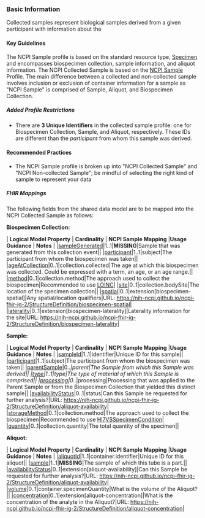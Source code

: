 ### Basic Information
Collected samples represent biological samples derived from a given participant with information about the 

#### Key Guidelines
The NCPI Sample profile is based on the standard resource type, [Specimen](https://hl7.org/fhir/R4/specimen.html) and encompasses biospecimen collection, sample information, and aliquot information. The NCPI Collected Sample is based on the [NCPI Sample](StructureDefinition-ncpi-sample) Profile. The main difference between a collected and non-collected sample involves inclusion or exclusion of container information for a sample as "NCPI Sample" is comprised of Sample, Aliquot, and Biospecimen Collection.

##### Added Profile Restrictions

* There are **3 Unique Identifiers** in the collected sample profile: one for Biospecimen Collection, Sample, and Aliquot, respectively. These IDs are different than the *participant* from whom this sample was derived.


#### Recommended Practices

* The NCPI Sample profile is broken up into "NCPI Collected Sample" and "NCPI Non-collected Sample"; be mindful of selecting the right kind of sample to represent your data

##### FHIR Mappings
The following fields from the shared data model are to be mapped into the NCPI Collected Sample as follows:

**Biospecimen Collection:**

| **Logical Model Property** | **Cardinality** |  **NCPI Sample Mapping** |**Usage Guidance** | **Notes** |
|[sampleGenerated](StructureDefinition-SharedDataModelBiospecimenCollection-definitions.html#diff_SharedDataModelBiospecimenCollection.sampleGenerated)|1..1|**MISSING**|Sample that was generated from this collection event||
|[participant](StructureDefinition-SharedDataModelBiospecimenCollection-definitions.html#diff_SharedDataModelBiospecimenCollection.participant)|1..1|subject|The participant from whom the biospecimen was taken||
|[ageAtCollection](StructureDefinition-SharedDataModelBiospecimenCollection-definitions.html#diff_SharedDataModelBiospecimenCollection.ageAtCollection)|0..1|collection.collected|The age at which this biospecimen was collected. Could be expressed with a term, an age, or an age range.||
|[method](StructureDefinition-SharedDataModelBiospecimenCollection-definitions.html#diff_SharedDataModelBiospecimenCollection.method)|0..1|collection.method|The approach used to collect the biospecimen|Recommended to use [LOINC](https://loinc.org)|
|[site](StructureDefinition-SharedDataModelBiospecimenCollection-definitions.html#diff_SharedDataModelBiospecimenCollection.site)|0..1|collection.bodySite|The location of the specimen collection||
|[spatial](StructureDefinition-SharedDataModelBiospecimenCollection-definitions.html#diff_SharedDataModelBiospecimenCollection.spatial)|0..1|extension[biospecimen-spatial]|Any spatial/location qualifiers|URL: https://nih-ncpi.github.io/ncpi-fhir-ig-2/StructureDefinition/biospecimen-spatial|
|[laterality](StructureDefinition-SharedDataModelBiospecimenCollection-definitions.html#diff_SharedDataModelBiospecimenCollection.laterality)|0..1|extension[biospecimen-laterality]|Laterality information for the site|URL: https://nih-ncpi.github.io/ncpi-fhir-ig-2/StructureDefinition/biospecimen-laterality|

**Sample:**

| **Logical Model Property** | **Cardinality** |  **NCPI Sample Mapping** |**Usage Guidance** | **Notes** |
|[sampleId](StructureDefinition-SharedDataModelSample-definitions.html#diff_SharedDataModelSample.sampleId)|1..1|identifier|Unique ID for this sample||
|[participant](StructureDefinition-SharedDataModelSample-definitions.html#diff_SharedDataModelSample.participant)|1..1|subject|The participant from whom the biospecimen was taken||
|[parentSample](StructureDefinition-SharedDataModelSample-definitions.html#diff_SharedDataModelSample.parentSample)|0..*|parent|The Sample from which this Sample was derived||
|[type](StructureDefinition-SharedDataModelSample-definitions.html#diff_SharedDataModelSample.type)|1..1|type|The type of material of which this Sample is comprised||
|[processing](StructureDefinition-SharedDataModelSample-definitions.html#diff_SharedDataModelSample.processing)|0..*|processing|Processing that was applied to the Parent Sample or from the Biospecimen Collection that yielded this distinct sample||
|[availabilityStatus](StructureDefinition-SharedDataModelSample-definitions.html#diff_SharedDataModelSample.availabilityStatus)|0..1|status|Can this Sample be requested for further analysis?|URL: https://nih-ncpi.github.io/ncpi-fhir-ig-2/StructureDefinition/aliquot-availability|
|[storageMethod](StructureDefinition-SharedDataModelSample-definitions.html#diff_SharedDataModelSample.storageMethod)|0..1|collection.method|The approach used to collect the biospecimen|Recommended to use [Hl7VSSpecimenCondition](https://terminology.hl7.org/5.3.0/ValueSet-v2-0493.html)|
|[quantity](StructureDefinition-SharedDataModelSample-definitions.html#diff_SharedDataModelSample.quantity)|0..1|collection.quantity|The total quantity of the specimen||

**Aliquot:**

| **Logical Model Property** | **Cardinality** |  **NCPI Sample Mapping** |**Usage Guidance** | **Notes** |
|[aliquotId](StructureDefinition-SharedDataModelAliquot-definitions.html#diff_SharedDataModelAliquot.aliquotId)|1..1|container.identifier|Unique ID for this aliquot||
|[sample](StructureDefinition-SharedDataModelAliquot-definitions.html#diff_SharedDataModelAliquot.sample)|1..1|**MISSING**|The sample of which this tube is a part.||
|[availabilityStatus](StructureDefinition-SharedDataModelAliquot-definitions.html#diff_SharedDataModelAliquot.availabilityStatus)|0..1|extension[aliquot-availability]|Can this Sample be requested for further analysis?|URL: https://nih-ncpi.github.io/ncpi-fhir-ig-2/StructureDefinition/aliquot-availability|
|[volume](StructureDefinition-SharedDataModelAliquot-definitions.html#diff_SharedDataModelAliquot.volume)|0..1|container.specimenQuantity|What is the volume of the Aliquot?||
|[concentration](StructureDefinition-SharedDataModelAliquot-definitions.html#diff_SharedDataModelAliquot.concentration)|0..1|extension[aliquot-concentration]|What is the concentration of the analyte in the Aliquot?|URL: https://nih-ncpi.github.io/ncpi-fhir-ig-2/StructureDefinition/aliquot-concentration|
